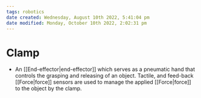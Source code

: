 ```yaml
---
tags: robotics
date created: Wednesday, August 10th 2022, 5:41:04 pm
date modified: Monday, October 10th 2022, 2:02:31 pm
---
```


# Clamp
- An [[End-effector|end-effector]] which serves as a pneumatic hand that controls the grasping and releasing of an object. Tactile, and feed-back [[Force|force]] sensors are used to manage the applied [[Force|force]] to the object by the clamp.

